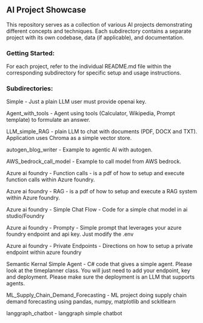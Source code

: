 ## AI Project Showcase
This repository serves as a collection of various AI projects demonstrating different concepts and techniques. Each subdirectory contains a separate project with its own codebase, data (if applicable), and documentation.

### Getting Started:

For each project, refer to the individual README.md file within the corresponding subdirectory for specific setup and usage instructions.

### Subdirectories:
Simple - Just a plain LLM user must provide openai key.

Agent_with_tools - Agent using tools (Calculator, Wikipedia, Prompt template) to formulate an answer.

LLM_simple_RAG - plain LLM to chat with documents (PDF, DOCX and TXT). Application uses Chroma as a simple vector store.

autogen_blog_writer - Example to agentic AI with autogen.

AWS_bedrock_call_model - Example to call model from AWS bedrock.

Azure ai foundry - Function calls -  is a pdf of how to setup and execute function calls within Azure foundry.

Azure ai foundry - RAG -  is a pdf of how to setup and execute a RAG system within Azure foundry.

Azure ai foundry - Simple Chat Flow - Code for a simple chat model in ai studio/Foundry

Azure ai foundry - Prompty - Simple prompt that leverages your azure foundry endpoint and api key. Just modify the .env

Azure ai foundry - Private Endpoints - Directions on how to setup a private endpoint within azure foundry

Semantic Kernal Simple Agent - C# code that gives a simple agent. Please look at the timeplanner class. You will just need to add your endpoint, key and deployment. Please make sure the deployment is an LLM that supports agents. 

ML_Supply_Chain_Demand_Forecasting - ML project doing supply chain demand forecasting using pandas, numpy, matplotlib and sckitlearn

langgraph_chatbot - langgraph simple chatbot 

